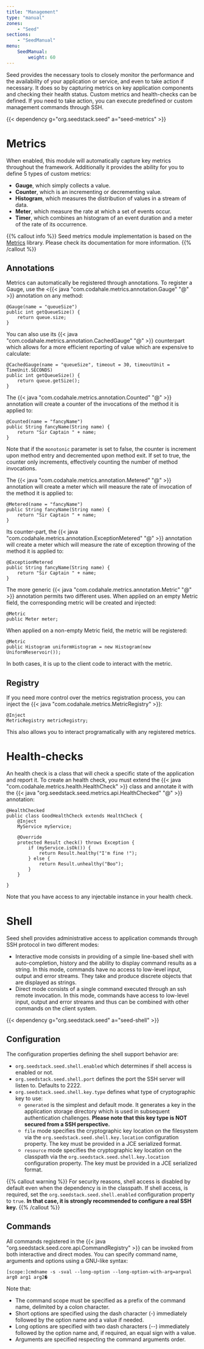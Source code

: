 ```yaml
---
title: "Management"
type: "manual"
zones:
    - "Seed"
sections:
    - "SeedManual"
menu:
    SeedManual:
        weight: 60
---
```


Seed provides the necessary tools to closely monitor the performance and the availability of your application or service,
and even to take action if necessary. It does so by capturing metrics on key application components and checking their 
health status. Custom metrics and health-checks can be defined. If you need to take action, you can execute predefined 
or custom management commands through SSH. 
  
{{< dependency g="org.seedstack.seed" a="seed-metrics" >}}

# Metrics

When enabled, this module will automatically capture key metrics throughout the framework. Additionally it provides the
ability for you to define 5 types of custom metrics:

* **Gauge**, which simply collects a value.
* **Counter**, which is an incrementing or decrementing value.
* **Histogram**, which measures the distribution of values in a stream of data. 
* **Meter**, which measure the rate at which a set of events occur.
* **Timer**, which combines an histogram of an event duration and a meter of the rate of its occurrence.

{{% callout info %}}
Seed metrics module implementation is based on the [Metrics](http://metrics.codahale.com/) library. Please check its
documentation for more information.
{{% /callout %}}

## Annotations

Metrics can automatically be registered through annotations. To register a Gauge, use the <{{< java "com.codahale.metrics.annotation.Gauge" "@" >}}
annotation on any method:

    @Gauge(name = "queueSize")
    public int getQueueSize() {
        return queue.size;
    }

You can also use its {{< java "com.codahale.metrics.annotation.CachedGauge" "@" >}} counterpart which allows for a more efficient
reporting of value which are expensive to calculate:

    @CachedGauge(name = "queueSize", timeout = 30, timeoutUnit = TimeUnit.SECONDS)
    public int getQueueSize() {
        return queue.getSize();
    }

The {{< java "com.codahale.metrics.annotation.Counted" "@" >}} annotation will create a counter of the invocations of the
method it is applied to:

    @Counted(name = "fancyName")
    public String fancyName(String name) {
        return "Sir Captain " + name;
    }
    
Note that if the `monotonic` parameter is set to false, the counter is increment upon method entry and decremented upon
method exit. If set to true, the counter only increments, effectively counting the number of method invocations.

The {{< java "com.codahale.metrics.annotation.Metered" "@" >}} annotation will create a meter which will measure the
rate of invocation of the method it is applied to:

    @Metered(name = "fancyName")
    public String fancyName(String name) {
        return "Sir Captain " + name;
    }
    
Its counter-part, the {{< java "com.codahale.metrics.annotation.ExceptionMetered" "@" >}} annotation will create a meter
which will measure the rate of exception throwing of the method it is applied to:

    @ExceptionMetered
    public String fancyName(String name) {
        return "Sir Captain " + name;
    }
    
The more generic {{< java "com.codahale.metrics.annotation.Metric" "@" >}} annotation permits two different uses. When 
applied on an empty Metric field, the corresponding metric will be created and injected:

    @Metric
    public Meter meter;

When applied on a non-empty Metric field, the metric will be registered:

    @Metric
    public Histogram uniformHistogram = new Histogram(new UniformReservoir());
    
In both cases, it is up to the client code to interact with the metric.       

## Registry

If you need more control over the metrics registration process, you can inject the {{< java "com.codahale.metrics.MetricRegistry" >}}:

    @Inject
    MetricRegistry metricRegistry;
    
This also allows you to interact programatically with any registered metrics.

# Health-checks

An health check is a class that will check a specific state of the application and report it. To create an health check, 
you must extend the {{< java "com.codahale.metrics.health.HealthCheck" >}} class and annotate it with the 
{{< java "org.seedstack.seed.metrics.api.HealthChecked" "@" >}} annotation:

    @HealthChecked
	public class GoodHealthCheck extends HealthCheck {
	    @Inject
	    MyService myService;

		@Override
		protected Result check() throws Exception {
		    if (myService.isOk()) {
			    return Result.healthy("I'm fine !");
            } else {
                return Result.unhealthy("Boo");
            }
		}

	}

Note that you have access to any injectable instance in your health check.

# Shell

Seed shell provides administrative access to application commands through SSH protocol in two different modes:

* Interactive mode consists in providing of a simple line-based shell with auto-completion, history and the ability to display
command results as a string. In this mode, commands have no access to low-level input, output and error streams. They
take and produce discrete objects that are displayed as strings.
* Direct mode consists of a single command executed through an ssh remote invocation. In this mode, commands have
access to low-level input, output and error streams and thus can be combined with other commands on the client system.

{{< dependency g="org.seedstack.seed" a="seed-shell" >}}

## Configuration

The configuration properties defining the shell support behavior are:

* `org.seedstack.seed.shell.enabled` which determines if shell access is enabled or not.
* `org.seedstack.seed.shell.port` defines the port the SSH server will listen to. Defaults to 2222.
* `org.seedstack.seed.shell.key.type` defines what type of cryptographic key to use:
    * `generated` is the simplest and default mode. It generates a key in the application storage directory which is used 
    in subsequent authentication challenges. **Please note that this key type is NOT secured from a SSH perspective.**
    * `file` mode specifies the cryptographic key location on the filesystem via the `org.seedstack.seed.shell.key.location`
    configuration property. The key must be provided in a JCE serialized format.
    * `resource` mode specifies the cryptographic key location on the classpath via the `org.seedstack.seed.shell.key.location`
    configuration property. The key must be provided in a JCE serialized format.
   
{{% callout warning %}}
For security reasons, shell access is disabled by default even when the dependency is in the classpath. If shell access, 
is required, set the `org.seedstack.seed.shell.enabled` configuration property to `true`. **In that case, it is strongly 
recommended to configure a real SSH key.**
{{% /callout %}}    

## Commands

All commands registered in the {{< java "org.seedstack.seed.core.api.CommandRegistry" >}} can be invoked from both interactive 
and direct modes. You can specify command name, arguments and options using a GNU-like syntax:

    [scope:]cmdname -s -sval --long-option --long-option-with-arg=argval arg0 arg1 arg2�
    
Note that:
    
* The command scope must be specified as a prefix of the command name, delimited by a colon character.
* Short options are specified using the dash character (-) immediately followed by the option name and a value if needed.
* Long options are specified with two dash characters (--) immediately followed by the option name and, if required, an equal sign with a value.
* Arguments are specified respecting the command arguments order.



